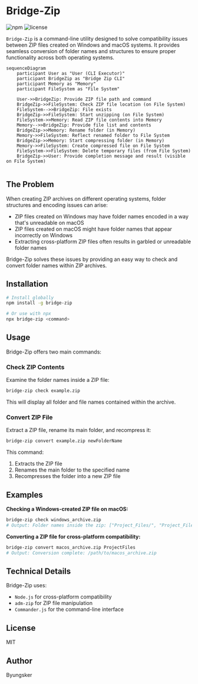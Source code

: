# Bridge-Zip

![npm](https://img.shields.io/npm/v/bridge-zip)
![license](https://img.shields.io/npm/l/bridge-zip)

`Bridge-Zip` is a command-line utility designed to solve compatibility issues between ZIP files created on Windows and macOS systems. It provides seamless conversion of folder names and structures to ensure proper functionality across both operating systems.

```mermaid
sequenceDiagram
    participant User as "User (CLI Executor)"
    participant BridgeZip as "Bridge Zip CLI"
    participant Memory as "Memory"
    participant FileSystem as "File System"
    
    User->>BridgeZip: Provide ZIP file path and command
    BridgeZip->>FileSystem: Check ZIP file location (on File System)
    FileSystem-->>BridgeZip: File exists
    BridgeZip->>FileSystem: Start unzipping (on File System)
    FileSystem->>Memory: Read ZIP file contents into Memory
    Memory-->>BridgeZip: Provide file list and contents
    BridgeZip->>Memory: Rename folder (in Memory)
    Memory->>FileSystem: Reflect renamed folder to File System
    BridgeZip->>Memory: Start compressing folder (in Memory)
    Memory->>FileSystem: Create compressed file on File System
    FileSystem->>FileSystem: Delete temporary files (from File System)
    BridgeZip->>User: Provide completion message and result (visible on File System)


```

## The Problem

When creating ZIP archives on different operating systems, folder structures and encoding issues can arise:

- ZIP files created on Windows may have folder names encoded in a way that's unreadable on macOS
- ZIP files created on macOS might have folder names that appear incorrectly on Windows
- Extracting cross-platform ZIP files often results in garbled or unreadable folder names

Bridge-Zip solves these issues by providing an easy way to check and convert folder names within ZIP archives.

## Installation

```bash
# Install globally
npm install -g bridge-zip

# Or use with npx
npx bridge-zip <command>
```

## Usage

Bridge-Zip offers two main commands:

### Check ZIP Contents

Examine the folder names inside a ZIP file:

```bash
bridge-zip check example.zip
```

This will display all folder and file names contained within the archive.

### Convert ZIP File

Extract a ZIP file, rename its main folder, and recompress it:

```bash
bridge-zip convert example.zip newFolderName
```

This command:

1. Extracts the ZIP file
2. Renames the main folder to the specified name
3. Recompresses the folder into a new ZIP file

## Examples

**Checking a Windows-created ZIP file on macOS:**

```bash
bridge-zip check windows_archive.zip
# Output: Folder names inside the zip: ["Project_Files/", "Project_Files/document.docx", ...]

```

**Converting a ZIP file for cross-platform compatibility:**

```bash
bridge-zip convert macos_archive.zip ProjectFiles
# Output: Conversion complete: /path/to/macos_archive.zip
```

## Technical Details

Bridge-Zip uses:

- `Node.js` for cross-platform compatibility
- `adm-zip` for ZIP file manipulation
- `Commander.js` for the command-line interface

## License

MIT

## Author

Byungsker
